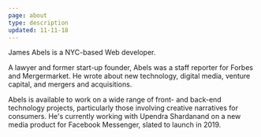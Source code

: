 ```yaml
---
page: about
type: description
updated: 11-11-18
---
```


James Abels is a NYC-based Web developer.

A lawyer and former start-up founder, Abels was a staff reporter for Forbes and Mergermarket. He wrote about new technology, digital media, venture capital, and mergers and acquisitions.

Abels is available to work on a wide range of front- and back-end technology projects, particularly those involving creative narratives for consumers. He's currently working with Upendra Shardanand on a new media product for Facebook Messenger, slated to launch in 2019.
